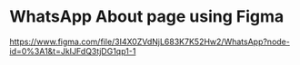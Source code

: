 # WhatsApp About page using Figma
https://www.figma.com/file/3I4X0ZVdNjL683K7K52Hw2/WhatsApp?node-id=0%3A1&t=JkIJFdQ3tjDG1qp1-1
